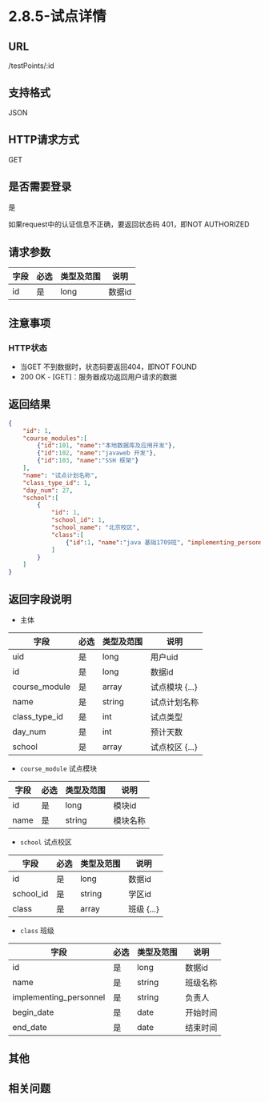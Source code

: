 # 2.8.5-试点详情

## URL

/testPoints/:id

## 支持格式

JSON

## HTTP请求方式

GET

## 是否需要登录

是

如果request中的认证信息不正确，要返回状态码 401，即NOT AUTHORIZED

## 请求参数

字段 | 必选 | 类型及范围 | 说明
----|------|----------|-------------
id    |   是   | long    | 数据id

## 注意事项

### HTTP状态

- 当GET 不到数据时，状态码要返回404，即NOT FOUND
- 200 OK - [GET]：服务器成功返回用户请求的数据

## 返回结果

```json
{
    "id": 1,
    "course_modules":[
        {"id":101, "name":"本地数据库及应用开发"},
        {"id":102, "name":"javaweb 开发"},
        {"id":103, "name":"SSH 框架"}
    ],
    "name": "试点计划名称",
    "class_type_id": 1,
    "day_num": 27,
    "school":[
        {
            "id": 1,
            "school_id": 1,
            "school_name": "北京校区",
            "class":[
                {"id":1, "name":"java 基础1709班", "implementing_personnel_id": 101, "begin_date":"2017-10-11", "end_date":"2017-11-10"}
            ]
        }
    ]
}
```

## 返回字段说明

- 主体

字段 | 必选 | 类型及范围 | 说明
----|------|----------|-------------
uid                 |   是   | long      | 用户uid
id                  |   是   | long      | 数据id
course_module       |   是   | array     | 试点模块 {...}
name                |   是   | string    | 试点计划名称
class_type_id       |   是   | int       | 试点类型
day_num             |   是   | int       | 预计天数
school              |   是   | array     | 试点校区 {...}

- `course_module` 试点模块

字段 | 必选 | 类型及范围 | 说明
----|------|----------|-------------
id         |   是   | long    | 模块id
name       |   是   | string  | 模块名称

- `school` 试点校区

字段 | 必选 | 类型及范围 | 说明
----|------|----------|-------------
id                      |   是   | long      | 数据id
school_id               |   是   | string    | 学区id
class                   |   是   | array     | 班级 {...}

- `class` 班级

字段 | 必选 | 类型及范围 | 说明
----|------|----------|-------------
id                      |   是   | long      | 数据id
name                    |   是   | string    | 班级名称
implementing_personnel  |   是   | string    | 负责人
begin_date              |   是   | date      | 开始时间
end_date                |   是   | date      | 结束时间

## 其他

## 相关问题
